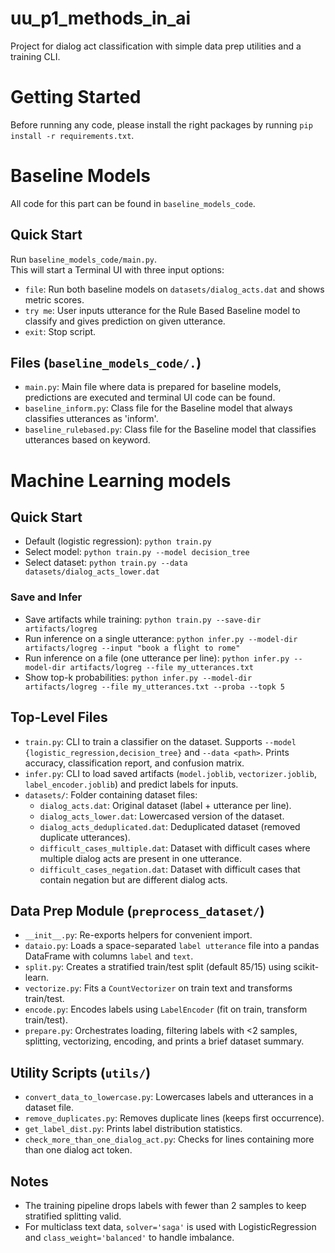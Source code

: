 # uu_p1_methods_in_ai

Project for dialog act classification with simple data prep utilities and a training CLI.

# Getting Started
Before running any code, please install the right packages by running `pip install -r requirements.txt`.

# Baseline Models
All code for this part can be found in `baseline_models_code`.

## Quick Start
Run `baseline_models_code/main.py`.<br>
This will start a Terminal UI with three input options:
- `file`: Run both baseline models on `datasets/dialog_acts.dat` and shows metric scores.
- `try me`: User inputs utterance for the Rule Based Baseline model to classify and gives prediction on given utterance.
- `exit`: Stop script.

## Files (`baseline_models_code/.`)
- `main.py`: Main file where data is prepared for baseline models, predictions are executed and terminal UI code can be found.
- `baseline_inform.py`: Class file for the Baseline model that always classifies utterances as 'inform'.
- `baseline_rulebased.py`: Class file for the Baseline model that classifies utterances based on keyword.

# Machine Learning models

## Quick Start
- Default (logistic regression): `python train.py`
- Select model: `python train.py --model decision_tree`
- Select dataset: `python train.py --data datasets/dialog_acts_lower.dat`

### Save and Infer
- Save artifacts while training: `python train.py --save-dir artifacts/logreg`
- Run inference on a single utterance: `python infer.py --model-dir artifacts/logreg --input "book a flight to rome"`
- Run inference on a file (one utterance per line): `python infer.py --model-dir artifacts/logreg --file my_utterances.txt`
- Show top-k probabilities: `python infer.py --model-dir artifacts/logreg --file my_utterances.txt --proba --topk 5`

## Top-Level Files
- `train.py`: CLI to train a classifier on the dataset. Supports `--model {logistic_regression,decision_tree}` and `--data <path>`. Prints accuracy, classification report, and confusion matrix.
- `infer.py`: CLI to load saved artifacts (`model.joblib`, `vectorizer.joblib`, `label_encoder.joblib`) and predict labels for inputs.
- `datasets/`: Folder containing dataset files:
  - `dialog_acts.dat`: Original dataset (label + utterance per line).
  - `dialog_acts_lower.dat`: Lowercased version of the dataset.
  - `dialog_acts_deduplicated.dat`: Deduplicated dataset (removed duplicate utterances).
  - `difficult_cases_multiple.dat`: Dataset with difficult cases where multiple dialog acts are present in one utterance.
  - `difficult_cases_negation.dat`: Dataset with difficult cases that contain negation but are different dialog acts.

## Data Prep Module (`preprocess_dataset/`)
- `__init__.py`: Re-exports helpers for convenient import.
- `dataio.py`: Loads a space-separated `label utterance` file into a pandas DataFrame with columns `label` and `text`.
- `split.py`: Creates a stratified train/test split (default 85/15) using scikit-learn.
- `vectorize.py`: Fits a `CountVectorizer` on train text and transforms train/test.
- `encode.py`: Encodes labels using `LabelEncoder` (fit on train, transform train/test).
- `prepare.py`: Orchestrates loading, filtering labels with <2 samples, splitting, vectorizing, encoding, and prints a brief dataset summary.

## Utility Scripts (`utils/`)
- `convert_data_to_lowercase.py`: Lowercases labels and utterances in a dataset file.
- `remove_duplicates.py`: Removes duplicate lines (keeps first occurrence).
- `get_label_dist.py`: Prints label distribution statistics.
- `check_more_than_one_dialog_act.py`: Checks for lines containing more than one dialog act token.

## Notes
- The training pipeline drops labels with fewer than 2 samples to keep stratified splitting valid.
- For multiclass text data, `solver='saga'` is used with LogisticRegression and `class_weight='balanced'` to handle imbalance.
